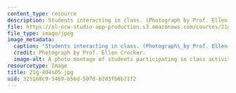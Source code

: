 ```yaml
---
content_type: resource
description: Students interacting in class. (Photograph by Prof. Ellen Crocker.)
file: https://ol-ocw-studio-app-production.s3.amazonaws.com/courses/21g-404-german-iv-spring-2005/325168c95469b56d507db2d3fb6b71f2_21g-404s05.jpg
file_type: image/jpeg
image_metadata:
  caption: "Students interacting in class. (Photograph\_by Prof. Ellen Crocker.)"
  credit: Photograph by Prof. Ellen Crocker.
  image-alt: A photo montage of students participating in class activities.
resourcetype: Image
title: 21g-404s05.jpg
uid: 325168c9-5469-b56d-507d-b2d3fb6b71f2
---
```

